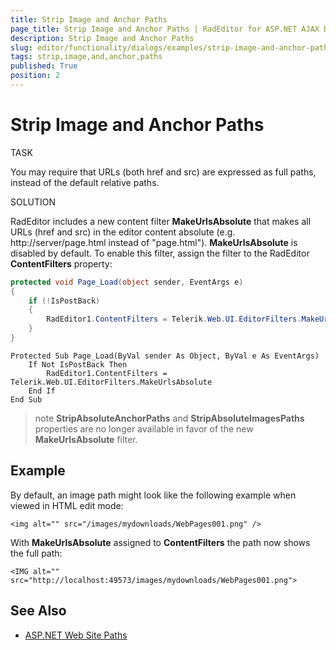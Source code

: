 ```yaml
---
title: Strip Image and Anchor Paths
page_title: Strip Image and Anchor Paths | RadEditor for ASP.NET AJAX Documentation
description: Strip Image and Anchor Paths
slug: editor/functionality/dialogs/examples/strip-image-and-anchor-paths
tags: strip,image,and,anchor,paths
published: True
position: 2
---
```


# Strip Image and Anchor Paths

TASK

You may require that URLs (both href and src) are expressed as full paths, instead of the default relative paths.

SOLUTION

RadEditor includes a new content filter **MakeUrlsAbsolute** that makes all URLs (href and src) in the editor content absolute (e.g. http://server/page.html instead of "page.html"). **MakeUrlsAbsolute** is disabled by default. To enable this filter, assign the filter to the RadEditor **ContentFilters** property:

````C#
protected void Page_Load(object sender, EventArgs e)
{
	if (!IsPostBack)
	{
		RadEditor1.ContentFilters = Telerik.Web.UI.EditorFilters.MakeUrlsAbsolute;
	}
} 
````
````VB
Protected Sub Page_Load(ByVal sender As Object, ByVal e As EventArgs)
	If Not IsPostBack Then
		RadEditor1.ContentFilters = Telerik.Web.UI.EditorFilters.MakeUrlsAbsolute
	End If
End Sub
````

>note **StripAbsoluteAnchorPaths** and **StripAbsoluteImagesPaths** properties are no longer available in favor of the new **MakeUrlsAbsolute** filter.

## Example

By default, an image path might look like the following example when viewed in HTML edit mode:

`<img alt="" src="/images/mydownloads/WebPages001.png" />`

With **MakeUrlsAbsolute** assigned to **ContentFilters** the path now shows the full path:

`<IMG alt="" src="http://localhost:49573/images/mydownloads/WebPages001.png">`

## See Also

 * [ASP.NET Web Site Paths](http://msdn2.microsoft.com/en-us/library/ms178116.aspx)
